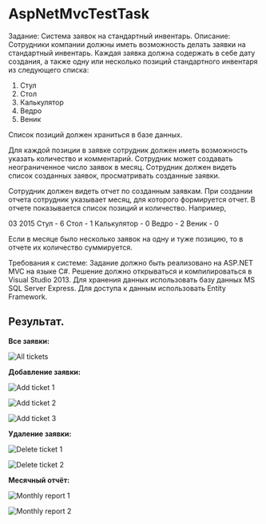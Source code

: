 # AspNetMvcTestTask
Задание:
Система заявок на стандартный инвентарь.
Описание: Сотрудники компании должны иметь возможность делать заявки на стандартный инвентарь.
Каждая заявка должна содержать в себе дату создания, а также одну или несколько позиций стандартного инвентаря из следующего списка:
1. Стул
2. Стол
3. Калькулятор
4. Ведро
5. Веник

Список позиций должен храниться в базе данных.

Для каждой позиции в заявке сотрудник должен иметь возможность указать количество и комментарий.
Сотрудник может создавать неограниченное число заявок в месяц.
Сотрудник должен видеть список созданных заявок, просматривать созданные заявки.

Сотрудник должен видеть отчет по созданным заявкам. При создании отчета сотрудник указывает месяц, для которого формируется отчет.
В отчете показывается список позиций и количество. Например,

03 2015
Стул - 6
Стол - 1
Калькулятор - 0
Ведро - 2
Веник - 0

Если в месяце было несколько заявок на одну и туже позицию, то в отчете их количество суммируется.

Требования к системе:
Задание должно быть реализовано на ASP.NET MVC на языке C#.
Решение должно открываться и компилироваться в Visual Studio 2013.
Для хранения данных использовать базу данных MS SQL Server Express.
Для доступа к данным использовать Entity Framework.

<h2>Результат.</h2>

**Все заявки:**

![All tickets](https://user-images.githubusercontent.com/45952151/122446574-e00d5d80-cfb3-11eb-8801-2048683a37d6.PNG)

**Добавление заявки:**

![Add ticket 1](https://user-images.githubusercontent.com/45952151/122446081-51004580-cfb3-11eb-9569-f8ca9ab82b65.PNG)

![Add ticket 2](https://user-images.githubusercontent.com/45952151/122446092-5493cc80-cfb3-11eb-9dad-9ae9b7fb72e6.PNG)

![Add ticket 3](https://user-images.githubusercontent.com/45952151/122446108-56f62680-cfb3-11eb-8612-a7ffee497c4c.PNG)

**Удаление заявки:**

![Delete ticket 1](https://user-images.githubusercontent.com/45952151/122446694-0206e000-cfb4-11eb-9a10-1ed946ec0000.PNG)

![Delete ticket 2](https://user-images.githubusercontent.com/45952151/122446703-03d0a380-cfb4-11eb-968a-30192989fdf2.PNG)

**Месячный отчёт:**

![Monthly report 1](https://user-images.githubusercontent.com/45952151/122446945-472b1200-cfb4-11eb-9c27-6a9739563ee5.PNG)

![Monthly report 2](https://user-images.githubusercontent.com/45952151/122446957-4a260280-cfb4-11eb-8038-8e4f916f1b1c.PNG)

